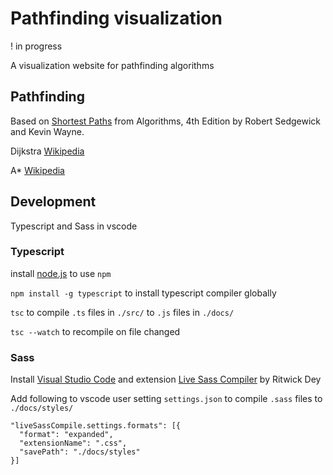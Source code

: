 # Pathfinding visualization

! in progress

A visualization website for pathfinding algorithms

## Pathfinding

Based on [Shortest Paths](https://algs4.cs.princeton.edu/44sp/) from Algorithms, 4th Edition by Robert Sedgewick and Kevin Wayne.

Dijkstra [Wikipedia](https://en.wikipedia.org/wiki/Dijkstra%27s_algorithm)

A* [Wikipedia](https://en.wikipedia.org/wiki/A*_search_algorithm)

## Development

Typescript and Sass in vscode

### Typescript

install [node.js](https://nodejs.org/en/download/) to use `npm`

`npm install -g typescript` to install typescript compiler globally

`tsc` to compile `.ts` files in `./src/` to `.js` files in `./docs/`

`tsc --watch` to recompile on file changed

### Sass

Install [Visual Studio Code](https://code.visualstudio.com/) and extension [Live Sass Compiler](https://github.com/ritwickdey/vscode-live-sass-compiler) by Ritwick Dey

Add following to vscode user setting `settings.json` to compile `.sass` files to `./docs/styles/`
```
"liveSassCompile.settings.formats": [{
  "format": "expanded",
  "extensionName": ".css",
  "savePath": "./docs/styles"
}]
```
